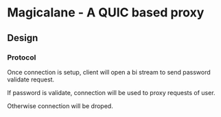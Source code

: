 # Magicalane - A QUIC based proxy

## Design

### Protocol

Once connection is setup, client will open a bi stream to send password validate request.

If password is validate, connection will be used to proxy requests of user.

Otherwise connection will be droped.

